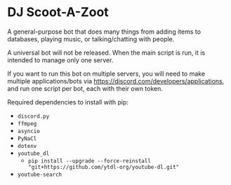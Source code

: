 # DJ Scoot-A-Zoot
A general-purpose bot that does many things from adding items to databases, playing music, or talking/chatting with people.

A universal bot will not be released. When the main script is run, it is intended to manage only one server.

If you want to run this bot on multiple servers, you will need to make multiple applications/bots via https://discord.com/developers/applications, and run one script per bot, each with their own token.

Required dependencies to install with pip:
* `discord.py`
* `ffmpeg`
* `asyncio`
* `PyNaCl`
* `dotenv`
* `youtube_dl`
    * `pip install --upgrade --force-reinstall "git+https://github.com/ytdl-org/youtube-dl.git"`
* `youtube-search`